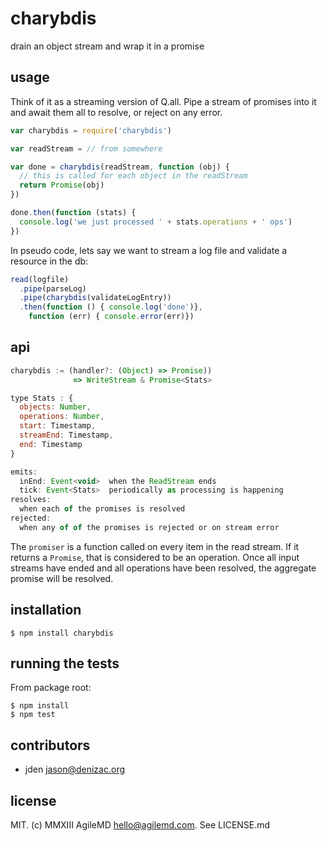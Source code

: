 # charybdis
drain an object stream and wrap it in a promise

## usage

Think of it as a streaming version of Q.all. Pipe a stream of promises
into it and await them all to resolve, or reject on any error.

```js
var charybdis = require('charybdis')

var readStream = // from somewhere

var done = charybdis(readStream, function (obj) {
  // this is called for each object in the readStream
  return Promise(obj)
})

done.then(function (stats) {
  console.log('we just processed ' + stats.operations + ' ops')
})

```

In pseudo code, lets say we want to stream a log file and validate a resource in the db:

```js
read(logfile)
  .pipe(parseLog)
  .pipe(charybdis(validateLogEntry))
  .then(function () { console.log('done')},
    function (err) { console.error(err)})
```

## api

```js
charybdis := (handler?: (Object) => Promise))
              => WriteStream & Promise<Stats>

type Stats : {
  objects: Number,
  operations: Number,
  start: Timestamp,
  streamEnd: Timestamp,
  end: Timestamp
}

emits:
  inEnd: Event<void>  when the ReadStream ends
  tick: Event<Stats>  periodically as processing is happening
resolves:
  when each of the promises is resolved
rejected:
  when any of of the promises is rejected or on stream error
```

The `promiser` is a function called on every item in the read stream.
If it returns a `Promise`, that is considered to be an operation.
Once all input streams have ended and all operations have been resolved,
the aggregate promise will be resolved.


## installation

    $ npm install charybdis


## running the tests

From package root:

    $ npm install
    $ npm test


## contributors

- jden <jason@denizac.org>


## license

MIT. (c) MMXIII AgileMD <hello@agilemd.com>. See LICENSE.md

